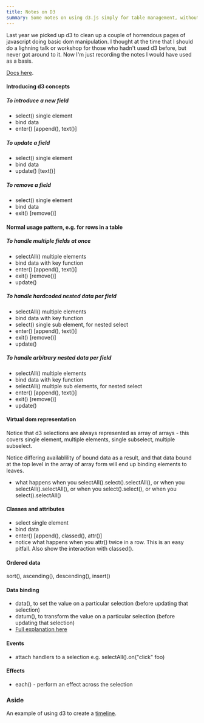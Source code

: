 ```yaml
---
title: Notes on D3
summary: Some notes on using d3.js simply for table management, without further visualisations.
---
```


Last year we picked up d3 to clean up a couple of horrendous pages of javascript doing basic dom manipulation. I thought at the time that I should do a lighning talk or workshop for those who hadn't used d3 before, but never got around to it. Now I'm just recording the notes I would have used as a basis.

[Docs here](https://github.com/mbostock/d3/wiki).

#### Introducing d3 concepts

##### To introduce a new field
- select() single element
- bind data
- enter() [append(), text()]

##### To update a field
- select() single element
- bind data
- update() [text()]

##### To remove a field
- select() single element
- bind data
- exit() [remove()]

#### Normal usage pattern, e.g. for rows in a table

##### To handle multiple fields at once
- selectAll() multiple elements
- bind data with key function
- enter() [append(), text()]
- exit() [remove()]
- update()

##### To handle hardcoded nested data per field
- selectAll() multiple elements
- bind data with key function
- select() single sub element, for nested select
- enter() [append(), text()]
- exit() [remove()]
- update()

##### To handle arbitrary nested data per field
- selectAll() multiple elements
- bind data with key function
- selectAll() multiple sub elements, for nested select
- enter() [append(), text()]
- exit() [remove()]
- update()

#### Virtual dom representation

Notice that d3 selections are always represented as array of arrays - this covers single element, multiple elements, single subselect, multiple subselect.

Notice differing availablility of bound data as a result, and that data bound at the top level in the array of array form will end up binding elements to leaves.

- what happens when you selectAll().select().selectAll(), or when you selectAll().selectAll(), or when you select().select(), or when you select().selectAll()

#### Classes and attributes

- select single element
- bind data
- enter() [append(), classed(), attr()]
- notice what happens when you attr() twice in a row. This is an easy pitfall. Also show the interaction with classed().

#### Ordered data

sort(), ascending(), descending(), insert()

#### Data binding
- data(), to set the value on a particular selection (before updating that selection)
- datum(), to transform the value on a particular selection (before updating that selection)
- [Full explanation here](http://bost.ocks.org/mike/selection/)

#### Events

- attach handlers to a selection e.g. selectAll().on("click" foo)

#### Effects

- each() - perform an effect across the selection

### Aside

An example of using d3 to create a [timeline](http://bl.ocks.org/bunkat/2338034#index.html).

